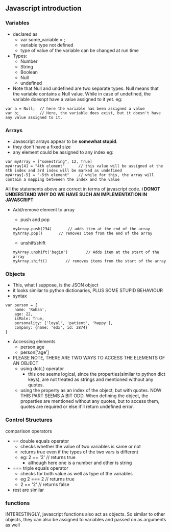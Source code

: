 ## Javascript introduction
### Variables
- declared as 
    - var some_variable = <value>;
    - variable type not defined
    - type of value of the variable can be changed at run time
- Types:
    - Number
    - String
    - Boolean
    - Null
    - undefined
- Note that Null and undefined are two separate types. Null means that the variable contains a Null value. While in case of undefined, the variable doesnpt have a value assigned to it yet.
eg: 
```
var a = Null;  // here the variable has been assigned a value
var b;         // Here, the variable does exist, but it doesn't have any value assigned to it.
```

### Arrays 
- Javascript arrays appear to be __somewhat stupid__.
- they don't have a fixed size
- any element could be assigned to any index
eg:
```
var myArray = ["somestring", 12, True]
myArray[4] = "4th element"      // this value will be assigned at the 4th index and 3rd index will be marked as undefined
myArray[-5] = "-5th element"    // while for this, the array will contain a mapping betweeen the index and the value
```
All the statements above are correct in terms of javascript code. __i DONOT UNDERSTAND WHY DO WE HAVE SUCH AN IMPLEMENTATION IN JAVASCRIPT__

- Add/remove element to array
    - push and pop
    ```
    myArray.push(234)       // adds item at the end of the array
    myArray.pop()       // removes item from the end of the array

    ```

    - unshift/shift
    ```
    myArray.unshift('begin')        // Adds item at the start of the array
    myArray.shift()        // removes items from the start of the array
    ```

### Objects
- This, what I suppose, is the JSON object
- it looks similar to python dictionaries, PLUS SOME STUPID BEHAVIOUR
- syntax
```
var person = {
    name: 'Rohan',
    age: 22,
    isMale: True,
    personality: ['loyal', 'patient', 'happy'],
    company: {name: 'edx', id: 2874}
}
```
- Accessing elements
    - person.age
    - person['age']
- PLEASE NOTE, THERE ARE TWO WAYS TO ACCESS THE ELEMENTS OF AN OBJECT
    - using dot(.) operator
        - this one seems logical, since the properties(similar to python dict keys), are not treated as strings and mentioned without any quotes.
    - using the property as an index of the object, but with quotes. NOW THIS PART SEEMS A BIT ODD. When defining the object, the properties are mentioned without any quotes, but to access them, quotes are required or else it'll return undefined error.

### Control Structures

comparison operators
- == double equals operator
    - checks whether the value of two variables is same or not
    - returns true even if the types of the two vars is different
    - eg: 2 == '2' // returns true
        - although here one is a number and other is string
- === triple equals operator 
    - checks for both value as well as type of the variables
    - eg 2 === 2 // returns true
    - 2 == '2'     // returns false 
- rest are similar

### functions
INTERESTINGLY, javascript functions also act as objects. So similar to other objects, they can also be assigned to variables and passed on as arguments as well

